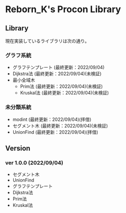 # Reborn_K's Procon Library

## Library

現在実装しているライブラリは次の通り。

### グラフ系統

 - グラフテンプレート (最終更新：2022/09/04)
 - Dijkstra法 (最終更新：2022/09/04)(未検証)
 - 最小全域木
    - Prim法 (最終更新：2022/09/04)(未検証)
    - Kruskal法 (最終更新：2022/09/04)(未検証)

### 未分類系統

 - modint (最終更新：2022/09/04)(拝借)
 - セグメント木 (最終更新：2022/09/04)(未検証)
 - UnionFind (最終更新：2022/09/04)(拝借)

## Version

### ver 1.0.0 (2022/09/04)
 - セグメント木
 - UnionFind
 - グラフテンプレート
 - Dijkstra法
 - Prim法
 - Kruskal法